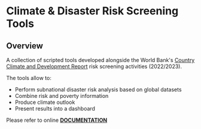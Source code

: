 # Climate & Disaster Risk Screening Tools

## Overview

A collection of scripted tools developed alongside the World Bank's [Country Climate and Development Report](https://www.worldbank.org/en/publication/country-climate-development-reports) risk screening activities (2022/2023).

The tools allow to:

- Perform subnational disaster risk analysis based on global datasets
- Combine risk and poverty information
- Produce climate outlook
- Present results into a dashboard

Please refer to online [**DOCUMENTATION**](https://gfdrr.github.io/CCDR-tools/)